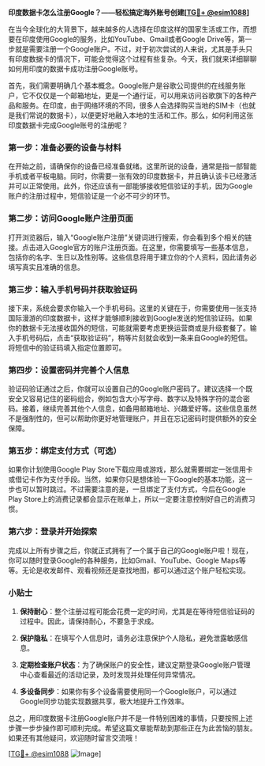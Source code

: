 **印度数据卡怎么注册Google？——轻松搞定海外账号创建[[TG💪+ @esim1088](https://t.me/s/esim1088)]**

在当今全球化的大背景下，越来越多的人选择在印度这样的国家生活或工作，而想要在印度使用Google的服务，比如YouTube、Gmail或者Google Drive等，第一步就是需要注册一个Google账户。不过，对于初次尝试的人来说，尤其是手头只有印度数据卡的情况下，可能会觉得这个过程有些复杂。今天，我们就来详细聊聊如何用印度的数据卡成功注册Google账号。

首先，我们需要明确几个基本概念。Google账户是谷歌公司提供的在线服务账户，它不仅仅是一个邮箱地址，更是一个通行证，可以用来访问谷歌旗下的各种产品和服务。在印度，由于网络环境的不同，很多人会选择购买当地的SIM卡（也就是我们常说的数据卡），以便更好地融入本地的生活和工作。那么，如何利用这张印度数据卡完成Google账号的注册呢？

### 第一步：准备必要的设备与材料

在开始之前，请确保你的设备已经准备就绪。这里所说的设备，通常是指一部智能手机或者平板电脑。同时，你需要一张有效的印度数据卡，并且确认该卡已经激活并可以正常使用。此外，你还应该有一部能够接收短信验证的手机，因为Google账户的注册过程中，短信验证是一个必不可少的环节。

### 第二步：访问Google账户注册页面

打开浏览器后，输入“Google账户注册”关键词进行搜索，你会看到多个相关的链接。点击进入Google官方的账户注册页面。在这里，你需要填写一些基本信息，包括你的名字、生日以及性别等。这些信息将用于建立你的个人资料，因此请务必填写真实且准确的信息。

### 第三步：输入手机号码并获取验证码

接下来，系统会要求你输入一个手机号码。这里的关键在于，你需要使用一张支持国际漫游的印度数据卡，这样才能够顺利接收到Google发送的短信验证码。如果你的数据卡无法接收国外的短信，可能就需要考虑更换运营商或是升级套餐了。输入手机号码后，点击“获取验证码”，稍等片刻就会收到一条来自Google的短信。将短信中的验证码填入指定位置即可。

### 第四步：设置密码并完善个人信息

验证码验证通过之后，你就可以设置自己的Google账户密码了。建议选择一个既安全又容易记住的密码组合，例如包含大小写字母、数字以及特殊字符的混合密码。接着，继续完善其他个人信息，如备用邮箱地址、兴趣爱好等。这些信息虽然不是强制性的，但可以帮助你更好地管理账户，并且在忘记密码时提供额外的安全保障。

### 第五步：绑定支付方式（可选）

如果你计划使用Google Play Store下载应用或游戏，那么就需要绑定一张信用卡或借记卡作为支付手段。当然，如果你只是想体验一下Google的基本功能，这一步也可以暂时跳过。不过需要注意的是，一旦绑定了支付方式，今后在Google Play Store上的消费记录都会显示在账单上，所以一定要注意控制好自己的消费习惯。

### 第六步：登录并开始探索

完成以上所有步骤之后，你就正式拥有了一个属于自己的Google账户啦！现在，你可以随时登录Google的各种服务，比如Gmail、YouTube、Google Maps等等。无论是收发邮件、观看视频还是查找地图，都可以通过这个账户轻松实现。

### 小贴士

1. **保持耐心**：整个注册过程可能会花费一定的时间，尤其是在等待短信验证码的过程中。因此，请保持耐心，不要急于求成。
   
2. **保护隐私**：在填写个人信息时，请务必注意保护个人隐私，避免泄露敏感信息。

3. **定期检查账户状态**：为了确保账户的安全性，建议定期登录Google账户管理中心查看最近的活动记录，及时发现并处理任何异常情况。

4. **多设备同步**：如果你有多个设备需要使用同一个Google账户，可以通过Google同步功能实现数据共享，极大地提升工作效率。

总之，用印度数据卡注册Google账户并不是一件特别困难的事情，只要按照上述步骤一步步操作即可顺利完成。希望这篇文章能帮助到那些正在为此苦恼的朋友。如果还有其他疑问，欢迎随时留言交流哦！

[[TG💪+ @esim1088](https://t.me/s/esim1088) ![Image](https://i.postimg.cc/4NQfJmqS/Snipaste-2025-05-13-00-14-12.png)]